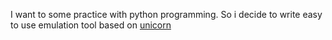 I want to some practice with python programming. So i decide to write easy to use emulation tool based on [unicorn](https://github.com/unicorn-engine/unicorn)
